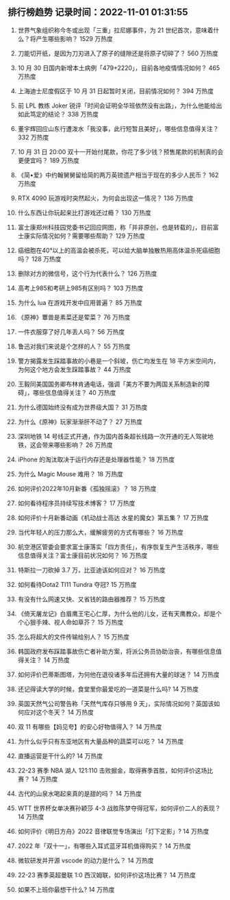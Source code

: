 
## 排行榜趋势 记录时间：2022-11-01 01:31:55
  
  1. 世界气象组织称今冬或出现「三重」拉尼娜事件，为 21 世纪首次，意味着什么？将产生哪些影响？ 1529 万热度
    
  2. 刀能切开纸，是因为刀刃进入了原子的缝隙还是将原子切碎了？ 560 万热度
    
  3. 10 月 30 日国内新增本土病例「479+2220」，目前各地疫情情况如何？ 465 万热度
    
  4. 上海迪士尼度假区于 10 月 31 日起暂时关闭，目前情况如何？ 394 万热度
    
  5. 前 LPL 教练 Joker 锐评「时间会证明全华班依然没有出路」，为什么他能给出如此笃定的结论？ 338 万热度
    
  6. 董宇辉回应山东行遭泼水「我没事，此行短暂且美好」，哪些信息值得关注？ 332 万热度
    
  7. 10 月 31 日 20:00 双十一开始付尾款，你花了多少钱？预售尾款的机制真的会更便宜吗？ 189 万热度
    
  8. 《简•爱》中约翰舅舅留给简的两万英镑遗产相当于现在的多少人民币？ 162 万热度
    
  9. RTX 4090 玩游戏时突然起火，为何会出现这一情况？ 136 万热度
    
  10. 什么东西让你玩起来比打游戏还过瘾？ 130 万热度
    
  11. 富士康郑州科技园党委书记回应网图，称「并非原创，也是转载的」，目前富士康实际情况如何？需要哪些帮助？ 129 万热度
    
  12. 癌细胞在40°以上的高温会被杀死，可以给大脑单独散热用高体温杀死癌细胞吗？ 128 万热度
    
  13. 删除对方的微信号，这个行为代表什么？ 126 万热度
    
  14. 高考上985和考研上985有区别吗？ 103 万热度
    
  15. 为什么 lua 在游戏开发中应用普遍？ 85 万热度
    
  16. 《原神》蕈兽是素菜还是荤菜？ 76 万热度
    
  17. 一件衣服穿了好几年丢人吗？ 56 万热度
    
  18. 鲁迅对我们来说是个怎样的人？ 55 万热度
    
  19. 警方揭露发生踩踏事故的小巷是一个斜坡，伤亡均发生在 18 平方米空间内，为何这个地方会发生踩踏事故？ 44 万热度
    
  20. 王毅同美国国务卿布林肯通电话，强调「美方不要为两国关系制造新的障碍」，哪些信息值得关注？ 40 万热度
    
  21. 为什么德国始终没有成为世界级大国？ 31 万热度
    
  22. 为什么《原神》玩家渐渐肝不动了？ 27 万热度
    
  23. 深圳地铁 14 号线正式开通，作为国内首条超长线路一次开通的无人驾驶地铁，这会带来哪些影响？ 26 万热度
    
  24. iPhone 的淘汰取决于运行内存还是处理器性能？ 18 万热度
    
  25. 为什么 Magic Mouse 难用？ 18 万热度
    
  26. 如何评价2022年10月新番《孤独摇滚》？ 18 万热度
    
  27. 如何看待程序员持续写技术博客？ 17 万热度
    
  28. 如何评价十月新番动画《机动战士高达 水星的魔女》第五集？ 17 万热度
    
  29. 当代年轻人的压力那么大，缓解疲劳的方式有哪些？ 16 万热度
    
  30. 航空港区管委会要求富士康落实「四方责任」，有序恢复生产生活秩序，哪些信息值得关注？富士康目前状况如何？ 16 万热度
    
  31. 特斯拉一刀砍掉 3.7 万，比亚迪该如何应对？ 16 万热度
    
  32. 如何看待Dota2 TI11 Tundra 夺冠? 15 万热度
    
  33. 有没有什么网速又快、又省钱的路由器推荐？ 15 万热度
    
  34. 《倚天屠龙记》白眉鹰王宅心仁厚，为什么他的儿女，还有天鹰教众，却是个个心狠手辣、视人命如草芥？ 15 万热度
    
  35. 怎么将超大的文件传输给别人？ 15 万热度
    
  36. 韩国政府发布踩踏事故伤亡者补助方案，将派公务员协助治丧，有哪些信息值得关注？ 14 万热度
    
  37. 如何评价巴蒂斯图塔，为何他在退役诸多年后还拥有大量的球迷？ 14 万热度
    
  38. 还记得读大学的时候，食堂里你最爱吃的一道菜是什么吗? 14 万热度
    
  39. 英国天然气公司警告称「天然气库存只够用 9 天」，实际情况如何？英国该如何应对这个冬天？ 14 万热度
    
  40. 双 11 有哪些【妈见夸】的安心好物值得入？ 14 万热度
    
  41. 为什么似乎只有东亚地区有大量品种的蔬菜可以吃？ 14 万热度
    
  42. 直播运营是干什么的? 14 万热度
    
  43. 22-23 赛季 NBA 湖人 121:110 击败掘金，取得赛季首胜，如何评价这场比赛？ 14 万热度
    
  44. 古代的山泉水喝起来真的是甜的吗？ 14 万热度
    
  45. WTT 世界杯女单决赛孙颖莎 4-3 战胜陈梦夺得冠军，如何评价二人的表现？ 14 万热度
    
  46. 如何评价《明日方舟》2022 音律联觉专场演出「灯下定影」? 14 万热度
    
  47. 2022 年「双十一」，有哪些入耳式蓝牙耳机值得购买？ 14 万热度
    
  48. 微软研发并开源 vscode 的动力是什么？ 14 万热度
    
  49. 22-23 赛季英超曼联 1:0 西汉姆联，如何评价这场比赛？ 14 万热度
    
  50. 如果不上班你最想干什么? 14 万热度
    